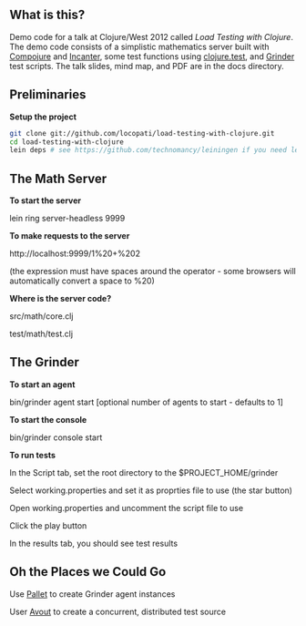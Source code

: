 ## What is this?
Demo code for a talk at Clojure/West 2012 called <i>Load Testing with Clojure</i>. The demo code consists of a simplistic mathematics server built with [Compojure](https://github.com/weavejester/compojure) and [Incanter](http://incanter.org/), some test functions using [clojure.test](http://richhickey.github.com/clojure/clojure.test-api.html), and [Grinder](http://grinder.sourceforge.net/) test scripts. The talk slides, mind map, and PDF are in the docs directory.

## Preliminaries
<b>Setup the project</b>

```bash
git clone git://github.com/locopati/load-testing-with-clojure.git
cd load-testing-with-clojure
lein deps # see https://github.com/technomancy/leiningen if you need leiningen
```

## The Math Server
<b>To start the server</b>

lein ring server-headless 9999

<b>To make requests to the server</b>

http://localhost:9999/1%20+%202

(the expression must have spaces around the operator - some browsers will automatically convert a space to %20)

<b>Where is the server code?</b>

src/math/core.clj

test/math/test.clj

## The Grinder
<b>To start an agent</b>

bin/grinder agent start [optional number of agents to start - defaults to 1]

<b>To start the console</b>

bin/grinder console start

<b>To run tests</b>

In the Script tab, set the root directory to the $PROJECT_HOME/grinder

Select working.properties and set it as proprties file to use (the star button)

Open working.properties and uncomment the script file to use

Click the play button

In the results tab, you should see test results

## Oh the Places we Could Go
Use [Pallet](http://palletops.com/) to create Grinder agent instances

User [Avout](http://avout.io/) to create a concurrent, distributed test source